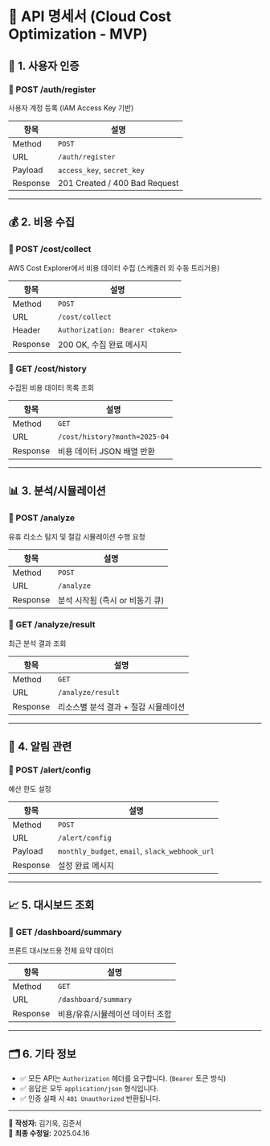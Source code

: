 # 📘 API 명세서 (Cloud Cost Optimization - MVP)

## 🔐 1. 사용자 인증

### 🔹 POST /auth/register
사용자 계정 등록 (IAM Access Key 기반)

| 항목     | 설명                          |
|----------|-------------------------------|
| Method   | `POST`                        |
| URL      | `/auth/register`              |
| Payload  | `access_key`, `secret_key`    |
| Response | 201 Created / 400 Bad Request |

---

## 💰 2. 비용 수집

### 🔹 POST /cost/collect
AWS Cost Explorer에서 비용 데이터 수집 (스케줄러 외 수동 트리거용)

| 항목     | 설명                      |
|----------|---------------------------|
| Method   | `POST`                    |
| URL      | `/cost/collect`          |
| Header   | `Authorization: Bearer <token>` |
| Response | 200 OK, 수집 완료 메시지 |

### 🔹 GET /cost/history
수집된 비용 데이터 목록 조회

| 항목     | 설명          |
|----------|---------------|
| Method   | `GET`         |
| URL      | `/cost/history?month=2025-04` |
| Response | 비용 데이터 JSON 배열 반환 |

---

## 📊 3. 분석/시뮬레이션

### 🔹 POST /analyze
유휴 리소스 탐지 및 절감 시뮬레이션 수행 요청

| 항목     | 설명                      |
|----------|---------------------------|
| Method   | `POST`                    |
| URL      | `/analyze`               |
| Response | 분석 시작됨 (즉시 or 비동기 큐) |

### 🔹 GET /analyze/result
최근 분석 결과 조회

| 항목     | 설명            |
|----------|-----------------|
| Method   | `GET`           |
| URL      | `/analyze/result` |
| Response | 리소스별 분석 결과 + 절감 시뮬레이션 |

---

## 📢 4. 알림 관련

### 🔹 POST /alert/config
예산 한도 설정

| 항목     | 설명                      |
|----------|---------------------------|
| Method   | `POST`                    |
| URL      | `/alert/config`          |
| Payload  | `monthly_budget`, `email`, `slack_webhook_url` |
| Response | 설정 완료 메시지 |

---

## 📈 5. 대시보드 조회

### 🔹 GET /dashboard/summary
프론트 대시보드용 전체 요약 데이터

| 항목     | 설명                    |
|----------|-------------------------|
| Method   | `GET`                   |
| URL      | `/dashboard/summary`   |
| Response | 비용/유휴/시뮬레이션 데이터 조합 |

---

## 🗂️ 6. 기타 정보

- ✅ 모든 API는 `Authorization` 헤더를 요구합니다. (`Bearer` 토큰 방식)
- ✅ 응답은 모두 `application/json` 형식입니다.
- ✅ 인증 실패 시 `401 Unauthorized` 반환됩니다.

---

📌 **작성자:** 김기욱, 김준서  
📆 **최종 수정일:** 2025.04.16